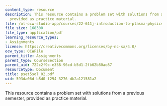 ```yaml
---
content_type: resource
description: This resource contains a problem set with solutions from a previous semester,
  provided as practice material.
file: /ol-ocw-studio-app/courses/22-611j-introduction-to-plasma-physics-i-fall-2006/593da06db8d0f2943276db2a121581a2_pset5sol_02.pdf
file_size: 168300
file_type: application/pdf
learning_resource_types:
- Assignments
license: https://creativecommons.org/licenses/by-nc-sa/4.0/
ocw_type: OCWFile
parent_title: Assignments
parent_type: CourseSection
parent_uid: 722c2f9c-e358-96cd-b5d1-2fb62b80ae87
resourcetype: Document
title: pset5sol_02.pdf
uid: 593da06d-b8d0-f294-3276-db2a121581a2
---
```

This resource contains a problem set with solutions from a previous semester, provided as practice material.
